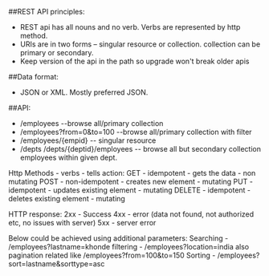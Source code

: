 ##REST API principles:
- REST api has all nouns and no verb. Verbs are represented by http method.
- URIs are in two forms – singular resource or collection. collection can be primary or secondary.
- Keep version of the api in the path so upgrade won't break older apis
 
##Data format:
- JSON or XML. Mostly preferred JSON.

##API:
- /employees  --browse all/primary collection
- /employees?from=0&to=100  --browse all/primary collection with filter
- /employees/{empid}  -- singular resource
- /depts
/depts/{deptid}/employees  -- browse all but secondary collection employees within given dept.

Http Methods - verbs - tells action:
GET - idempotent - gets the data - non mutating
POST - non-idempotent - creates new element - mutating
PUT - idempotent - updates existing element - mutating
DELETE - idempotent - deletes existing element - mutating

HTTP response:
2xx - Success
4xx - error (data not found, not authorized etc, no issues with server)
5xx - server error 

Below could be achieved using additional parameters:
Searching - /employees?lastname=khonde
filtering - /employees?location=india also pagination related like /employees?from=100&to=150
Sorting - /employees?sort=lastname&sorttype=asc

